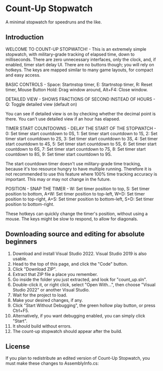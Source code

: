 # Count-Up Stopwatch
A minimal stopwatch for speedruns and the like.

## Introduction
WELCOME TO COUNT-UP STOPWATCH! - 
This is an extremely simple stopwatch, with military-grade tracking
of elapsed time, down to milliseconds. There are zero unnecessary
interfaces, only the clock, and, if enabled, timer start delay UI.
There are no buttons though; you will rely on hotkeys. The keys are
mapped similar to many game layouts, for compact and easy access.


BASIC CONTROLS - 
	Space: Startnstop timer,
	E: Startnstop timer,
	R: Reset timer,
	Mouse Button Hold: Drag window around,
	Alt+F4: Close window.


DETAILED VIEW - SHOWS FRACTIONS OF SECOND INSTEAD OF HOURS - 
	Q: Toggle detailed view (default on)
 
You can see if detailed view is on by checking whether the decimal
point is there. You can't use detailed view if an hour has elapsed.


TIMER START COUNTDOWNS - DELAY THE START OF THE STOPWATCH - 
	0: Set timer start countdown to 0S,
	1: Set timer start countdown to 1S,
	2: Set timer start countdown to 2S,
	3: Set timer start countdown to 3S,
	4: Set timer start countdown to 4S,
	5: Set timer start countdown to 5S,
	6: Set timer start countdown to 6S,
	7: Set timer start countdown to 7S,
	8: Set timer start countdown to 8S,
	9: Set timer start countdown to 9S.
 
The start countdown timer doesn't use military-grade time tracking,
because it's too resource hungry to have multiple running. Therefore
it is not recommended to use this feature where 100% time tracking
accuracy is important. This may or may not change in the future.


POSITION - SNAP THE TIMER - 
	W: Set timer position to top,
	S: Set timer position to bottom,
	A+W: Set timer position to top-left,
	W+D: Set timer position to top-right,
	A+S: Set timer position to bottom-left,
	S+D: Set timer position to bottom-right.
 
These hotkeys can quickly change the timer's position, without using
a mouse. The keys might be slow to respond, to allow for diagonals.

## Downloading source and editing for absolute beginners
1. Download and install Visual Studio 2022. Visual Studio 2019 is also usable.
2. Head to the top of this page, and click the "Code" button.
3. Click "Download ZIP".
4. Extract that ZIP file a place you remember.
5. Go inside the folder you just extracted, and look for "count_up.sln".
6. Double-click it, or right click, select "Open With...", then choose "Visual Studio 2022" or another Visual Studio.
7. Wait for the project to load.
8. Make your desired changes, if any.
9. Click "Start Without Debugging", the green hollow play button, or press Ctrl+F5.
10. Alternatively, if you want debugging enabled, you can simply click "Start".
11. It should build without errors.
12. The count-up stopwatch should appear after the build.

## License
If you plan to redistribute an edited version of Count-Up Stopwatch, you must make these changes to AssemblyInfo.cs:
